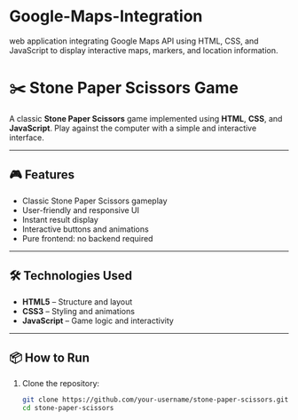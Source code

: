 # Google-Maps-Integration
 web application integrating Google Maps API using HTML, CSS, and JavaScript to display interactive maps, markers, and location information.
# ✂️ Stone Paper Scissors Game

A classic **Stone Paper Scissors** game implemented using **HTML**, **CSS**, and **JavaScript**. Play against the computer with a simple and interactive interface.

---

## 🎮 Features

- Classic Stone Paper Scissors gameplay  
- User-friendly and responsive UI  
- Instant result display  
- Interactive buttons and animations  
- Pure frontend: no backend required  

---

## 🛠️ Technologies Used

- **HTML5** – Structure and layout  
- **CSS3** – Styling and animations  
- **JavaScript** – Game logic and interactivity  

---

## 📦 How to Run

1. Clone the repository:
   ```bash
   git clone https://github.com/your-username/stone-paper-scissors.git
   cd stone-paper-scissors

